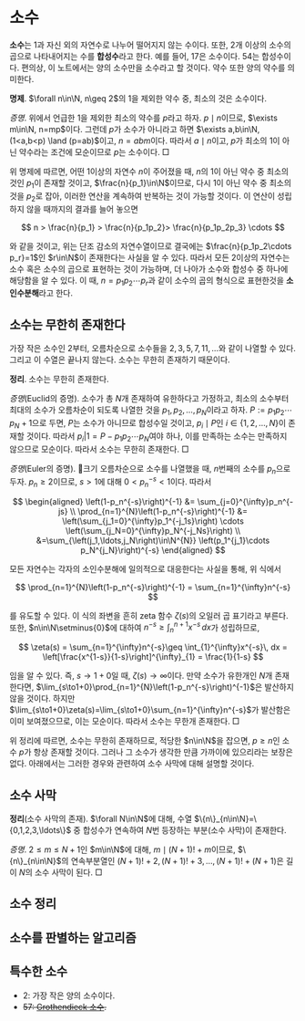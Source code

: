 <!---
title: '소수'
category: Mathematics
language: Korean
--->

# 소수

**소수**는 $1$과 자신 외의 자연수로 나누어 떨어지지 않는 수이다.
또한, 2개 이상의 소수의 곱으로 나타내어지는 수를 **합성수**라고 한다.
예를 들어, $17$은 소수이다. $54$는 합성수이다.
편의상, 이 노트에서는 양의 소수만을 소수라고 할 것이다. 약수 또한 양의 약수를 의미한다.

**명제**. $\forall n\in\N, n\geq 2$의 $1$을 제외한 약수 중, 최소의 것은 소수이다.

*증명*. 위에서 언급한 $1$을 제외한 최소의 약수를 $p$라고 하자.
$p\mid n$이므로, $\exists m\in\N, n=mp$이다.
그런데 $p$가 소수가 아니라고 하면 $\exists a,b\in\N, (1<a,b<p) \land (p=ab)$이고,
$n = abm$이다. 따라서 $a\mid n$이고, $p$가 최소의 $1$이 아닌 약수라는 조건에 모순이므로
$p$는 소수이다. □

위 명제에 따르면, 어떤 $1$이상의 자연수 $n$이 주어졌을 때,
$n$의 $1$이 아닌 약수 중 최소의 것인 $p_1$이 존재할 것이고,
$\frac{n}{p_1}\in\N$이므로, 다시 $1$이 아닌 약수 중 최소의 것을 $p_2$로
잡아, 이러한 연산을 계속하여 반복하는 것이 가능할 것이다.
이 연산이 성립하지 않을 때까지의 결과를 늘어 놓으면

$$
n > \frac{n}{p_1} > \frac{n}{p_1p_2}> \frac{n}{p_1p_2p_3} \cdots
$$

와 같을 것이고, 위는 단조 감소의 자연수열이므로 결국에는 $\frac{n}{p_1p_2\cdots p_r}=1$인
$r\in\N$이 존재한다는 사실을 알 수 있다.
따라서 모든 $2$이상의 자연수는 소수 혹은 소수의 곱으로 표현하는 것이 가능하며,
더 나아가 소수와 합성수 중 하나에 해당함을 알 수 있다.
이 때, $n=p_1p_2\cdots p_r$과 같이 소수의 곱의 형식으로 표현한것을 **소인수분해**라고 한다.

## 소수는 무한히 존재한다

가장 작은 소수인 $2$부터, 오름차순으로 소수들을
$2, 3, 5, 7, 11,\ldots$와 같이 나열할 수 있다.
그리고 이 수열은 끝나지 않는다. 소수는 무한히 존재하기 때문이다.

**정리**. 소수는 무한히 존재한다.

*증명*(Euclid의 증명). 소수가 총 $N$개 존재하여 유한하다고 가정하고, 최소의 소수부터
최대의 소수가 오름차순이 되도록 나열한 것을 $p_1, p_2, \ldots, p_N$이라고 하자.
$P:=p_1p_2\cdots p_N+1$으로 두면, $P$는 소수가 아니므로 합성수일 것이고,
$p_i\mid P$인 $i\in\{1,2,\ldots,N\}$이 존재할 것이다. 따라서
$p_i | 1 = P - p_1p_2\cdots p_N$여야 하나, 이를 만족하는 소수는 만족하지 않으므로 모순이다.
따라서 소수는 무한히 존재한다. □

*증명*(Euler의 증명).
크기 오름차순으로 소수를 나열했을 때, $n$번째의 소수를 $p_n$으로 두자.
$p_n\geq2$이므로, $s>1$에 대해 $0<p_n^{-s}<1$이다. 따라서

$$
\begin{aligned}
\left(1-p_n^{-s}\right)^{-1} &= \sum_{j=0}^{\infty}p_n^{-js} \\
\prod_{n=1}^{N}\left(1-p_n^{-s}\right)^{-1} &=
\left(\sum_{j_1=0}^{\infty}p_1^{-j_1s}\right)
\cdots
\left(\sum_{j_N=0}^{\infty}p_N^{-j_Ns}\right) \\
&=\sum_{\left(j_1,\ldots,j_N\right)\in\N^{N}}
\left(p_1^{j_1}\cdots p_N^{j_N}\right)^{-s}
\end{aligned}
$$

모든 자연수는 각자의 소인수분해에 일의적으로 대응한다는 사실을 통해, 위 식에서

$$
\prod_{n=1}^{N}\left(1-p_n^{-s}\right)^{-1} = \sum_{n=1}^{\infty}n^{-s}
$$

를 유도할 수 있다. 이 식의 좌변을 흔히 zeta 함수 $\zeta(s)$의 오일러 곱 표기라고 부른다.
또한, $n\in\N\setminus{0}$에 대하여 $n^{-s}\geq\int_{n}^{n+1}x^{-s}\,dx$가 성립하므로,

$$
\zeta(s) = \sum_{n=1}^{\infty}n^{-s}\geq \int_{1}^{\infty}x^{-s}\, dx
= \left[\frac{x^{1-s}}{1-s}\right]^{\infty}_{1} = \frac{1}{1-s}
$$

임을 알 수 있다. 즉, $s\to1+0$일 때, $\zeta(s)\to\infty$이다.
만약 소수가 유한개인 $N$개 존재한다면,
$\lim_{s\to1+0}\prod_{n=1}^{N}\left(1-p_n^{-s}\right)^{-1}$은
발산하지 않을 것이다.
하지만 $\lim_{s\to1+0}\zeta(s)=\lim_{s\to1+0}\sum_{n=1}^{\infty}n^{-s}$가
발산함은 이미 보여졌으므로, 이는 모순이다. 따라서 소수는 무한개 존재한다. □

위 정리에 따르면, 소수는 무한히 존재하므로, 적당한 $n\in\N$을 잡으면, $p\geq n$인 소수 $p$가
항상 존재할 것이다. 그러나 그 소수가 생각한 만큼 가까이에 있으리라는 보장은 없다.
아래에서는 그러한 경우와 관련하여 소수 사막에 대해 설명할 것이다.

## 소수 사막

**정리**(소수 사막의 존재). $\forall N\in\N$에 대해, 수열
$\{n\}_{n\in\N}=\{0,1,2,3,\ldots\}$ 중 합성수가 연속하여
$N$번 등장하는 부분(소수 사막)이 존재한다.

*증명*. $2\leq m\leq N+1$인 $m\in\N$에 대해, $m \mid (N+1)!+m$이므로,
$\{n\}_{n\in\N}$의 연속부분열인 $(N+1)!+2, (N+1)!+3, \ldots, (N+1)!+(N+1)$은
길이 $N$의 소수 사막이 된다. □

## 소수 정리

## 소수를 판별하는 알고리즘

## 특수한 소수

- $2$: 가장 작은 양의 소수이다.
- ~~$57$: [Grothendieck 소수](https://en.wikipedia.org/wiki/57_(number)#In_mathematics).~~
